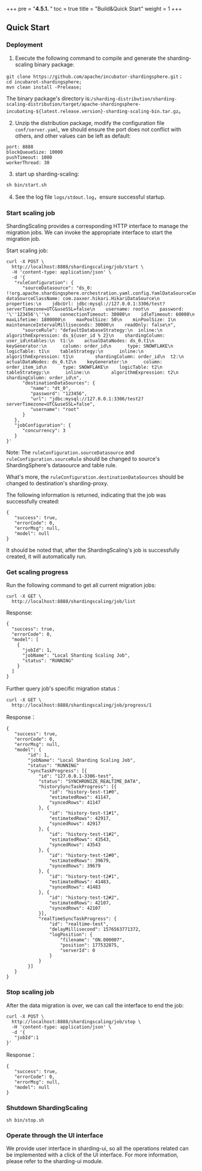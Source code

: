 +++
pre = "<b>4.5.1. </b>"
toc = true
title = "Build&Quick Start"
weight = 1
+++

## Quick Start

### Deployment

1. Execute the following command to compile and generate the sharding-scaling binary package:

```
git clone https://github.com/apache/incubator-shardingsphere.git；
cd incubarot-shardingsphere;
mvn clean install -Prelease;
```

The binary package's directory is:`/sharding-distribution/sharding-scaling-distribution/target/apache-shardingsphere-incubating-${latest.release.version}-sharding-scaling-bin.tar.gz`。

2. Unzip the distribution package, modify the configuration file `conf/server.yaml`, we should ensure the port does not conflict with others, and other values can be left as default:

```
port: 8888
blockQueueSize: 10000
pushTimeout: 1000
workerThread: 30
```

3. start up sharding-scaling:

```
sh bin/start.sh
```

4. See the log file `logs/stdout.log`，ensure successful startup.

### Start scaling job

ShardingScaling provides a corresponding HTTP interface to manage the migration jobs. We can invoke the appropriate interface to start the migration job.

Start scaling job:

```
curl -X POST \
  http://localhost:8888/shardingscaling/job/start \
  -H 'content-type: application/json' \
  -d '{
   "ruleConfiguration": {
      "sourceDatasource": "ds_0: !!org.apache.shardingsphere.orchestration.yaml.config.YamlDataSourceConfiguration\n  dataSourceClassName: com.zaxxer.hikari.HikariDataSource\n  properties:\n    jdbcUrl: jdbc:mysql://127.0.0.1:3306/test?serverTimezone=UTC&useSSL=false\n    username: root\n    password: '\''123456'\''\n    connectionTimeout: 30000\n    idleTimeout: 60000\n    maxLifetime: 1800000\n    maxPoolSize: 50\n    minPoolSize: 1\n    maintenanceIntervalMilliseconds: 30000\n    readOnly: false\n",
      "sourceRule": "defaultDatabaseStrategy:\n  inline:\n    algorithmExpression: ds_${user_id % 2}\n    shardingColumn: user_id\ntables:\n  t1:\n    actualDataNodes: ds_0.t1\n    keyGenerator:\n      column: order_id\n      type: SNOWFLAKE\n    logicTable: t1\n    tableStrategy:\n      inline:\n        algorithmExpression: t1\n        shardingColumn: order_id\n  t2:\n    actualDataNodes: ds_0.t2\n    keyGenerator:\n      column: order_item_id\n      type: SNOWFLAKE\n    logicTable: t2\n    tableStrategy:\n      inline:\n        algorithmExpression: t2\n        shardingColumn: order_id\n",
      "destinationDataSources": {
         "name": "dt_0",
         "password": "123456",
         "url": "jdbc:mysql://127.0.0.1:3306/test2?serverTimezone=UTC&useSSL=false",
         "username": "root"
      }
   },
   "jobConfiguration": {
      "concurrency": 3
   }
}'
```

Note: The `ruleConfiguration.sourceDatasource` and `ruleConfiguration.sourceRule` should be changed to source's ShardingSphere's datasource and table rule.

What's more, the `ruleConfiguration.destinationDataSources` should be changed to destination's sharding-proxy.

The following information is returned, indicating that the job was successfully created:

```
{
   "success": true,
   "errorCode": 0,
   "errorMsg": null,
   "model": null
}
```

It should be noted that, after the ShardingScaling's job is successfully created, it will automatically run.

### Get scaling progress

Run the following command to get all current migration jobs:

```
curl -X GET \
  http://localhost:8888/shardingscaling/job/list
```

Response:

```
{
  "success": true,
  "errorCode": 0,
  "model": [
    {
      "jobId": 1,
      "jobName": "Local Sharding Scaling Job",
      "status": "RUNNING"
    }
  ]
}
```

Further query job's specific migration status：

```
curl -X GET \
  http://localhost:8888/shardingscaling/job/progress/1
```

Response：

```
{
   "success": true,
   "errorCode": 0,
   "errorMsg": null,
   "model": {
        "id": 1,
        "jobName": "Local Sharding Scaling Job",
        "status": "RUNNING"
        "syncTaskProgress": [{
            "id": "127.0.0.1-3306-test",
            "status": "SYNCHRONIZE_REALTIME_DATA",
            "historySyncTaskProgress": [{
                "id": "history-test-t1#0",
                "estimatedRows": 41147,
                "syncedRows": 41147
            }, {
                "id": "history-test-t1#1",
                "estimatedRows": 42917,
                "syncedRows": 42917
            }, {
                "id": "history-test-t1#2",
                "estimatedRows": 43543,
                "syncedRows": 43543
            }, {
                "id": "history-test-t2#0",
                "estimatedRows": 39679,
                "syncedRows": 39679
            }, {
                "id": "history-test-t2#1",
                "estimatedRows": 41483,
                "syncedRows": 41483
            }, {
                "id": "history-test-t2#2",
                "estimatedRows": 42107,
                "syncedRows": 42107
            }],
            "realTimeSyncTaskProgress": {
                "id": "realtime-test",
                "delayMillisecond": 1576563771372,
                "logPosition": {
                    "filename": "ON.000007",
                    "position": 177532875,
                    "serverId": 0
                }
            }
        }]
   }
}
```

### Stop scaling job

After the data migration is over, we can call the interface to end the job:

```
curl -X POST \
  http://localhost:8888/shardingscaling/job/stop \
  -H 'content-type: application/json' \
  -d '{
   "jobId":1
}'
```

Response：

```
{
   "success": true,
   "errorCode": 0,
   "errorMsg": null,
   "model": null
}
```

### Shutdown ShardingScaling

```
sh bin/stop.sh
```

### Operate through the UI interface

We provide user interface in sharding-ui, so all the operations related can be implemented with a click of the UI interface.
For more information, please refer to the sharding-ui module.
